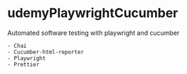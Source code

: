 # udemyPlaywrightCucumber
Automated software testing with playwright and cucumber


    - Chai
    - Cucumber-html-reporter
    - Playwright
    - Prettier
